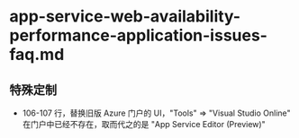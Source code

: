 # app-service-web-availability-performance-application-issues-faq.md

## 特殊定制

* 106-107 行，替换旧版 Azure 门户的 UI，"Tools" => "Visual Studio Online" 在门户中已经不存在，取而代之的是 "App Service Editor (Preview)"